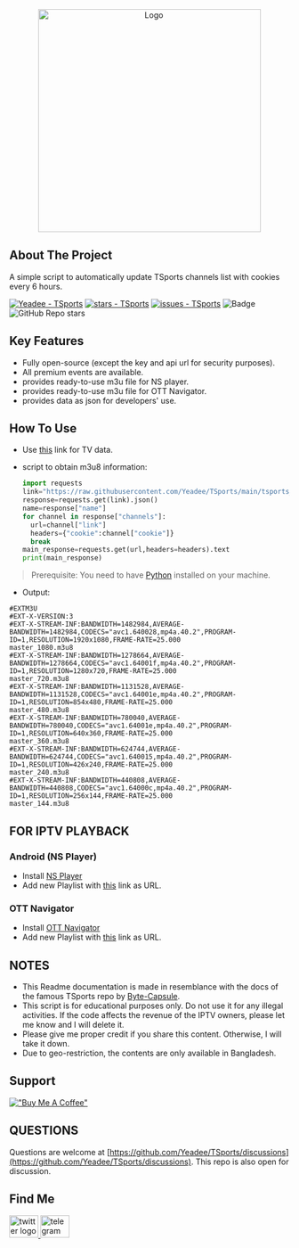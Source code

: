 <div align="center">
<a href="https://github.com/Yeadee/TSports">
<img src="https://www.tsports.com/assets/images/Logo%20tsports.svg" alt="Logo" width="400px">
</a>
<br/>

</div>

## About The Project

A simple script to automatically update TSports channels list with cookies every 6 hours.<br/>

[![Yeadee - TSports](https://img.shields.io/static/v1?label=Yeadee&message=TSports&color=blue&logo=github)](https://github.com/Yeadee/TSports "Go to GitHub repo")
[![stars - TSports](https://img.shields.io/badge/made_with-python_3.10-blue)](https://www.python.org/)
[![issues - TSports](https://img.shields.io/github/issues/Yeadee/TSports)](https://github.com/Yeadee/TSports/issues)
![Badge](https://hitscounter.dev/api/hit?url=https%3A%2F%2Fgithub.com%2FYeadee%2FTSports&label=Visitors&icon=link&color=%23198754)
<br/> ![GitHub Repo stars](https://img.shields.io/github/stars/Yeadee/TSports?link=https%3A%2F%2Fgithub.com%2FYeadee%2FTSports)

## Key Features

- Fully open-source (except the key and api url for security purposes).
- All premium events are available.
- provides ready-to-use m3u file for NS player.
- provides ready-to-use m3u file for OTT Navigator.
- provides data as json for developers' use.

## How To Use

- Use [this](https://raw.githubusercontent.com/Yeadee/TSports/main/tsports_channel_data.json) link for TV data.

- script to obtain m3u8 information:
  ```python
  import requests
  link="https://raw.githubusercontent.com/Yeadee/TSports/main/tsports_channel_data.json"
  response=requests.get(link).json()
  name=response["name"]
  for channel in response["channels"]:
    url=channel["link"]
    headers={"cookie":channel["cookie"]}
    break
  main_response=requests.get(url,headers=headers).text
  print(main_response)
  ```
>Prerequisite: You need to have [Python](https://www.python.org) installed on your machine.
- Output:
```
#EXTM3U
#EXT-X-VERSION:3
#EXT-X-STREAM-INF:BANDWIDTH=1482984,AVERAGE-BANDWIDTH=1482984,CODECS="avc1.640028,mp4a.40.2",PROGRAM-ID=1,RESOLUTION=1920x1080,FRAME-RATE=25.000
master_1080.m3u8
#EXT-X-STREAM-INF:BANDWIDTH=1278664,AVERAGE-BANDWIDTH=1278664,CODECS="avc1.64001f,mp4a.40.2",PROGRAM-ID=1,RESOLUTION=1280x720,FRAME-RATE=25.000
master_720.m3u8
#EXT-X-STREAM-INF:BANDWIDTH=1131528,AVERAGE-BANDWIDTH=1131528,CODECS="avc1.64001e,mp4a.40.2",PROGRAM-ID=1,RESOLUTION=854x480,FRAME-RATE=25.000
master_480.m3u8
#EXT-X-STREAM-INF:BANDWIDTH=780040,AVERAGE-BANDWIDTH=780040,CODECS="avc1.64001e,mp4a.40.2",PROGRAM-ID=1,RESOLUTION=640x360,FRAME-RATE=25.000
master_360.m3u8
#EXT-X-STREAM-INF:BANDWIDTH=624744,AVERAGE-BANDWIDTH=624744,CODECS="avc1.640015,mp4a.40.2",PROGRAM-ID=1,RESOLUTION=426x240,FRAME-RATE=25.000
master_240.m3u8
#EXT-X-STREAM-INF:BANDWIDTH=440808,AVERAGE-BANDWIDTH=440808,CODECS="avc1.64000c,mp4a.40.2",PROGRAM-ID=1,RESOLUTION=256x144,FRAME-RATE=25.000
master_144.m3u8

```
## FOR IPTV PLAYBACK
### Android (NS Player)
- Install [NS Player](https://play.google.com/store/apps/details?id=com.genuine.leone)
- Add new Playlist with [this](https://raw.githubusercontent.com/Yeadee/TSports/refs/heads/main/tsports_ns_player.m3u) link as URL.
### OTT Navigator
- Install [OTT Navigator](https://apkpure.com/ott-navigator-iptv/studio.scillarium.ottnavigator/amp)
- Add new Playlist with [this](https://raw.githubusercontent.com/Yeadee/TSports/refs/heads/main/tsports_ott_navigator.m3u) link as URL.

## NOTES

- This Readme documentation is made in resemblance with the docs of the famous TSports repo by [Byte-Capsule](https://github.com/byte-capsule).
- This script is for educational purposes only. Do not use it for any illegal activities. If the code affects the revenue of the IPTV owners, please let me know and I will delete it.
- Please give me proper credit if you share this content. Otherwise, I will take it down.
- Due to geo-restriction, the contents are only available in Bangladesh.

## Support

[!["Buy Me A Coffee"](https://www.buymeacoffee.com/assets/img/custom_images/orange_img.png)](https://www.buymeacoffee.com/yeadee)

## QUESTIONS

Questions are welcome at [https://github.com/Yeadee/TSports/discussions](https://github.com/Yeadee/TSports/discussions).
This repo is also open for discussion.

## Find Me

<div>
  <a href="https://x.com/i3pranto" target="_blank">
    <img src="https://raw.githubusercontent.com/maurodesouza/profile-readme-generator/master/src/assets/icons/social/twitter/default.svg" width="52" height="40" alt="twitter logo"  />
  </a>
  <a href="https://t.me/pranto_bhai" target="_blank">
    <img src="https://raw.githubusercontent.com/maurodesouza/profile-readme-generator/master/src/assets/icons/social/telegram/default.svg" width="52" height="40" alt="telegram logo"  />
  </a>
</div>
